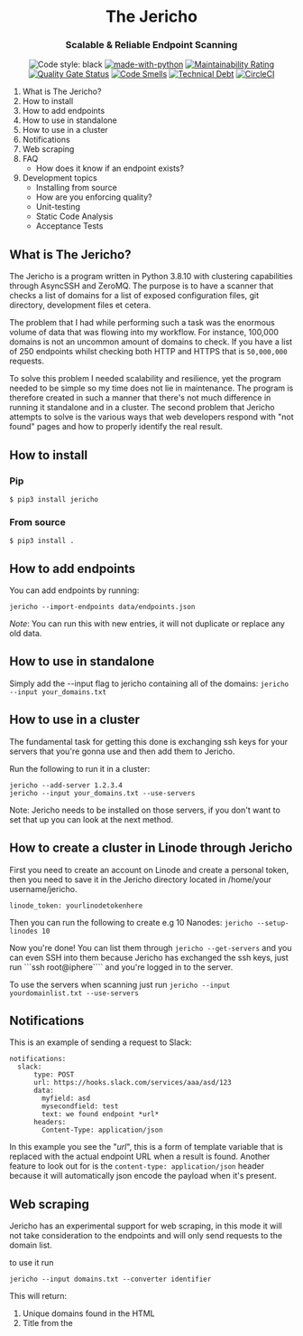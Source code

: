 <div align="center">
<h1>The Jericho</h1>
<h3>Scalable & Reliable Endpoint Scanning</h3>

![Code style: black](https://img.shields.io/badge/code%20style-black-000000.svg)
[![made-with-python](https://img.shields.io/badge/Made%20with-Python-1f425f.svg)](https://www.python.org/)
[![Maintainability Rating](https://sonarcloud.io/api/project_badges/measure?project=EmilKylander_jericho&metric=sqale_rating)](https://sonarcloud.io/summary/new_code?id=EmilKylander_jericho)
[![Quality Gate Status](https://sonarcloud.io/api/project_badges/measure?project=EmilKylander_jericho&metric=alert_status)](https://sonarcloud.io/summary/new_code?id=EmilKylander_jericho)
[![Code Smells](https://sonarcloud.io/api/project_badges/measure?project=EmilKylander_jericho&metric=code_smells)](https://sonarcloud.io/summary/new_code?id=EmilKylander_jericho)
[![Technical Debt](https://sonarcloud.io/api/project_badges/measure?project=EmilKylander_jericho&metric=sqale_index)](https://sonarcloud.io/summary/new_code?id=EmilKylander_jericho)
[![CircleCI](https://circleci.com/gh/EmilKylander/jericho/tree/master.svg?style=svg)](https://circleci.com/gh/EmilKylander/jericho/tree/master)
</div>

1. What is The Jericho?
2. How to install
3. How to add endpoints
4. How to use in standalone
5. How to use in a cluster
6. Notifications
7. Web scraping
8. FAQ
   - How does it know if an endpoint exists?
9. Development topics
   - Installing from source
   - How are you enforcing quality?
   - Unit-testing
   - Static Code Analysis
   - Acceptance Tests

## What is The Jericho?

The Jericho is a program written in Python 3.8.10 with clustering capabilities through
AsyncSSH and ZeroMQ. The purpose is to have a scanner that checks a list of
domains for a list of exposed configuration files, git directory, development files et cetera.

The problem that I had while performing such a task was the enormous volume of data that was
flowing into my workflow. For instance, 100,000 domains is not an uncommon amount of domains
to check. If you have a list of 250 endpoints whilst checking both HTTP and HTTPS that is 
```50,000,000``` requests.

To solve this problem I needed scalability and resilience, yet the program
needed to be simple so my time does not lie in maintenance. The program is therefore created in
such a manner that there's not much difference in running it standalone and in a cluster. 
The second problem that Jericho attempts to solve is the various ways that web developers
respond with "not found" pages and how to properly identify the real result.

## How to install

### Pip

```$ pip3 install jericho```

### From source

```$ pip3 install .```

## How to add endpoints

You can add endpoints by running:

```jericho --import-endpoints data/endpoints.json```

*Note*: You can run this with new entries, it will not duplicate or replace any old data.

## How to use in standalone

Simply add the --input flag to jericho containing all of the domains:
```jericho --input your_domains.txt```

## How to use in a cluster

The fundamental task for getting this done is exchanging ssh keys for your servers that you're gonna use and
then add them to Jericho.

Run the following to run it in a cluster:
```
jericho --add-server 1.2.3.4
jericho --input your_domains.txt --use-servers
```

Note: Jericho needs to be installed on those servers, if you don't want to set that up you can look at the next method.

## How to create a cluster in Linode through Jericho

First you need to create an account on Linode and create a personal token, then you need to save it in the Jericho directory located in
/home/your username/jericho. 

```
linode_token: yourlinodetokenhere
```

Then you can run the following to create e.g 10 Nanodes: ```jericho --setup-linodes 10```

Now you're done! You can list them through ```jericho --get-servers``` and you can even SSH into them
because Jericho has exchanged the ssh keys, just run ```ssh root@iphere```` and you're logged in to
the server.

To use the servers when scanning just run ```jericho --input yourdomainlist.txt --use-servers```

## Notifications

This is an example of sending a request to Slack:

```
notifications:
  slack:
      type: POST
      url: https://hooks.slack.com/services/aaa/asd/123
      data:
        myfield: asd
        mysecondfield: test
        text: we found endpoint *url*
      headers:
        Content-Type: application/json
```

In this example you see the "*url*", this is a form of template variable that is replaced with the actual endpoint URL
when a result is found. Another feature to look out for is the ```content-type: application/json``` header because it will
automatically json encode the payload when it's present.

## Web scraping

Jericho has an experimental support for web scraping, in this mode it will not take consideration
to the endpoints and will only send requests to the domain list.

to use it run

```
jericho --input domains.txt --converter identifier
```

This will return:

1. Unique domains found in the HTML
2. Title from the <title> tag
3. Description from the meta tag
4. Phone numbers
5. E-mail addresses
6. Google Analytics code
7. The raw text content (HTML stripped)
8. The response size
9. Technologies


Coming soon:

1. IP Address


Currently the only way of receiving the data is by setting up a web server and make Jericho
forward the data to an endpoint of that web server. This works exactly like the notifications
in the previous chapter but you write "converter_notifications" instead of "notifications".

Example:

```
converter_notifications:
  mywebsite:
      type: POST
      url: https://mywebsite.com/scraped_content
      data:
        results: *data*
```

This example will send a JSON serialized object with all of the results for the current iteration.
If Jericho is scanning 1,000 domains then it will split that into 10 chunks and will send 10 HTTP requests
to your website with 100 objects.

## FAQ

### How does it know if an endpoint exists?

During my analysis, I have found "not found" pages with a status of 200
(most likely due to misconfigured proxies). I have also found "not found" pages with dynamic content, and pages texts
written in other languages than English.

This leads to the question - how do you know if the content of the endpoint is actual real result?
I have tackled this by using two methods.

**1.) Content types and content strings**

We analyze the content of the endpoint and try to identify what we're looking at - e.g is it HTML/XML/JSON?
Then you can specify in the configuration what the desired file is. E.g /package.json should type JSON.

You can also check for strings, e.g /phpinfo.php should contain "phpinfo()"

The current types of content are:

```
XML
YML
JSON
TEXT
NO_SPACES
HTML
```

**2.) Gathering of a real 404 page and calculating the percentage difference**

We also do more advanced analysis for pages that could be just about anything.
For instance - what does "/test.php" contain? If we don't know what we're looking for,
how are we supposed to find it?

The solution for this is to check what a real 404 page is and cache its content.
E.g the program saves the content of /page_not_found and stores it in a database. 

Then it sends a request to the endpoint (in our example /test.php) and it uses Levensthein's
text algorithm to analyze the difference between our 404 page and the result page. If the text is
more than 60% the same it will treat that page as a 404 instead and continue to the next endpoint.

## Development topics

### How are you enforcing quality?

You can't have problem-free software, but we wanted to make a good attempt at making it
as reliable as we could. That's why we have utilized the following methods.

1. Acceptance tests (Docker)
2. Unit tests (pytest, >= 80% coverage)
3. Linting (pylint)
4. Formatting (Black)
5. Static code analysis (SonarQube)
6. Type Hinting (mypy)

### Unit-testing

The tests are located in the directory ```tests```. You can run them with ```make test```

To create a coverage run ```make coverage```

NOTE: If you run this in a CI (Or Sonarqube in Docker) you need to replace the ```source``` in coverage.xml to ```/usr/src/jericho```

### Static Code Analysis

We use SonarQube for static code analysis. Install:

```
ip link add name docker0 type bridge
ip addr add dev docker0 172.17.0.1/16
systemctl start docker
docker run -d \
     --name sonarqube \
     -e SONAR_ES_BOOTSTRAP_CHECKS_DISABLE=true  \
     -p 9000:9000 sonarqube:latest
```

Now put your SonarQube access token and put it in ```.env``` like so:

```SONARQUBE_TOKEN=aaaaaaaaaaaaaa```


Run static code analysis:

```
make analyze
```

### UAT Automation

Docker-compose files test the application in a standalone environment, and a cluster environment.
This is to simulate that the business case is working.

To test the program standalone you can

```
cd tests/integration/test-standalone
docker-compose up --build --abort-on-container-exit
```

You can test the cluster by running

```
cd tests/integration/test-cluster
docker-compose up --build --abort-on-container-exit
```